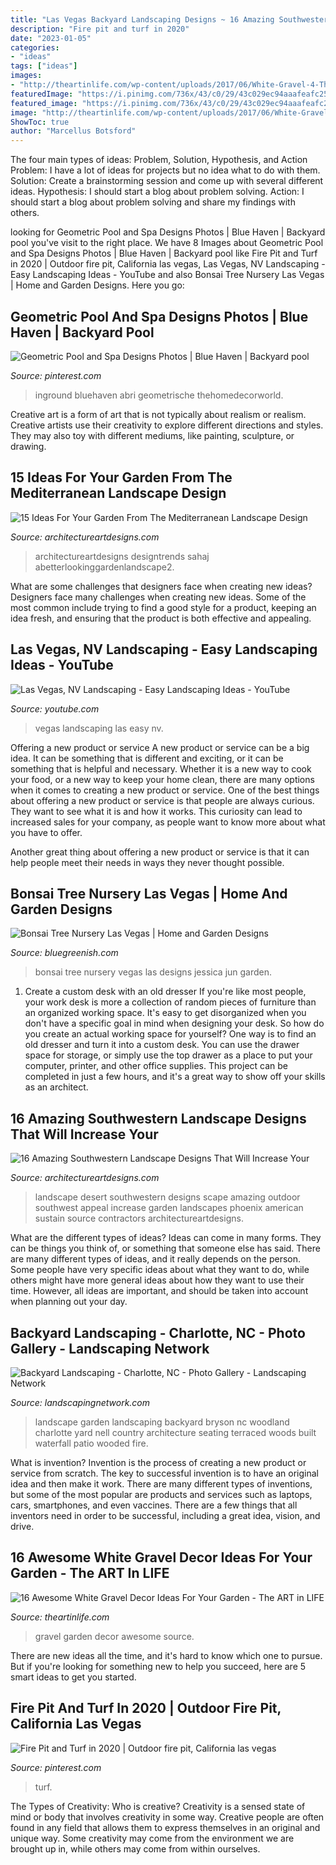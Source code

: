 ```yaml
---
title: "Las Vegas Backyard Landscaping Designs ~ 16 Amazing Southwestern Landscape Designs That Will Increase Your"
description: "Fire pit and turf in 2020"
date: "2023-01-05"
categories:
- "ideas"
tags: ["ideas"]
images:
- "http://theartinlife.com/wp-content/uploads/2017/06/White-Gravel-4-The-ART-In-LIFE.jpg"
featuredImage: "https://i.pinimg.com/736x/43/c0/29/43c029ec94aaafeafc253feed98c5e48.jpg"
featured_image: "https://i.pinimg.com/736x/43/c0/29/43c029ec94aaafeafc253feed98c5e48.jpg"
image: "http://theartinlife.com/wp-content/uploads/2017/06/White-Gravel-4-The-ART-In-LIFE.jpg"
ShowToc: true
author: "Marcellus Botsford"
---
```



The four main types of ideas: Problem, Solution, Hypothesis, and Action
Problem: I have a lot of ideas for projects but no idea what to do with them.
Solution: Create a brainstorming session and come up with several different ideas.
Hypothesis: I should start a blog about problem solving.
Action: I should start a blog about problem solving and share my findings with others.

	

		
looking for Geometric Pool and Spa Designs Photos | Blue Haven | Backyard pool you've visit to the right place. We have 8 Images about Geometric Pool and Spa Designs Photos | Blue Haven | Backyard pool like Fire Pit and Turf in 2020 | Outdoor fire pit, California las vegas, Las Vegas, NV Landscaping - Easy Landscaping Ideas - YouTube and also Bonsai Tree Nursery Las Vegas | Home and Garden Designs. Here you go:
		
    
## Geometric Pool And Spa Designs Photos | Blue Haven | Backyard Pool

<img loading=lazy src="https://i.pinimg.com/736x/1f/da/7c/1fda7c75ce9377e76128b5aed5b9df91.jpg" onerror="this.onerror=null;this.src='https://tse2.mm.bing.net/th?id=OIP.r1SvkD20xNGNlhEOjhx1OwHaEy&amp;pid=15.1';" alt="Geometric Pool and Spa Designs Photos | Blue Haven | Backyard pool">

_Source: pinterest.com_

>inground bluehaven abri geometrische thehomedecorworld. 

	

Creative art is a form of art that is not typically about realism or realism. Creative artists use their creativity to explore different directions and styles. They may also toy with different mediums, like painting, sculpture, or drawing.

    
## 15 Ideas For Your Garden From The Mediterranean Landscape Design

<img loading=lazy src="https://www.architectureartdesigns.com/wp-content/uploads/2014/10/15-Ideas-For-Your-Garden-From-The-Mediterranean-Landscape-Design-3.jpg" onerror="this.onerror=null;this.src='https://tse2.mm.bing.net/th?id=OIP.hvdlMHs4ZNV6gurYqWKWqQHaE8&amp;pid=15.1';" alt="15 Ideas For Your Garden From The Mediterranean Landscape Design">

_Source: architectureartdesigns.com_

>architectureartdesigns designtrends sahaj abetterlookinggardenlandscape2. 

	

What are some challenges that designers face when creating new ideas?
Designers face many challenges when creating new ideas. Some of the most common include trying to find a good style for a product, keeping an idea fresh, and ensuring that the product is both effective and appealing.

    
## Las Vegas, NV Landscaping - Easy Landscaping Ideas - YouTube

<img loading=lazy src="https://i.ytimg.com/vi/2ETTGbWdtkU/maxresdefault.jpg" onerror="this.onerror=null;this.src='https://tse3.mm.bing.net/th?id=OIP.JIw7_39S0Fbi2B0vZOcRIwHaEK&amp;pid=15.1';" alt="Las Vegas, NV Landscaping - Easy Landscaping Ideas - YouTube">

_Source: youtube.com_

>vegas landscaping las easy nv. 

	

Offering a new product or service
A new product or service can be a big idea. It can be something that is different and exciting, or it can be something that is helpful and necessary. Whether it is a new way to cook your food, or a new way to keep your home clean, there are many options when it comes to creating a new product or service. 
One of the best things about offering a new product or service is that people are always curious. They want to see what it is and how it works. This curiosity can lead to increased sales for your company, as people want to know more about what you have to offer. 

Another great thing about offering a new product or service is that it can help people meet their needs in ways they never thought possible.

    
## Bonsai Tree Nursery Las Vegas | Home And Garden Designs

<img loading=lazy src="https://www.bluegreenish.com/wp-content/uploads/2018/06/bonsai-tree-nursery-las-vegas.jpg" onerror="this.onerror=null;this.src='https://tse3.mm.bing.net/th?id=OIP.ThuXuGB0J1MU1RpeoOkYZgHaKw&amp;pid=15.1';" alt="Bonsai Tree Nursery Las Vegas | Home and Garden Designs">

_Source: bluegreenish.com_

>bonsai tree nursery vegas las designs jessica jun garden. 

	

1. Create a custom desk with an old dresser
If you're like most people, your work desk is more a collection of random pieces of furniture than an organized working space. It's easy to get disorganized when you don't have a specific goal in mind when designing your desk. So how do you create an actual working space for yourself? One way is to find an old dresser and turn it into a custom desk. You can use the drawer space for storage, or simply use the top drawer as a place to put your computer, printer, and other office supplies. This project can be completed in just a few hours, and it's a great way to show off your skills as an architect.

    
## 16 Amazing Southwestern Landscape Designs That Will Increase Your

<img loading=lazy src="http://www.architectureartdesigns.com/wp-content/uploads/2016/04/16-Amazing-Southwestern-Landscape-Designs-That-Will-Increase-Your-Outdoor-Appeal-3-630x427.jpg" onerror="this.onerror=null;this.src='https://tse3.mm.bing.net/th?id=OIP.XfaQTCDyXkXGcYRXZ2NAhQHaFB&amp;pid=15.1';" alt="16 Amazing Southwestern Landscape Designs That Will Increase Your">

_Source: architectureartdesigns.com_

>landscape desert southwestern designs scape amazing outdoor southwest appeal increase garden landscapes phoenix american sustain source contractors architectureartdesigns. 

	

What are the different types of ideas?
Ideas can come in many forms. They can be things you think of, or something that someone else has said. There are many different types of ideas, and it really depends on the person. Some people have very specific ideas about what they want to do, while others might have more general ideas about how they want to use their time. However, all ideas are important, and should be taken into account when planning out your day.

    
## Backyard Landscaping - Charlotte, NC - Photo Gallery - Landscaping Network

<img loading=lazy src="https://images.landscapingnetwork.com/pictures/images/800x642Max/backyard-landscaping_1/woodland-garden-j-nell-bryson-landscape-architecture_1217.jpg" onerror="this.onerror=null;this.src='https://tse4.mm.bing.net/th?id=OIP.J6MbFS0_3qFg-wnMagPDsgHaFZ&amp;pid=15.1';" alt="Backyard Landscaping - Charlotte, NC - Photo Gallery - Landscaping Network">

_Source: landscapingnetwork.com_

>landscape garden landscaping backyard bryson nc woodland charlotte yard nell country architecture seating terraced woods built waterfall patio wooded fire. 

	

What is invention?
Invention is the process of creating a new product or service from scratch. The key to successful invention is to have an original idea and then make it work. There are many different types of inventions, but some of the most popular are products and services such as laptops, cars, smartphones, and even vaccines. 
There are a few things that all inventors need in order to be successful, including a great idea, vision, and drive.

    
## 16 Awesome White Gravel Decor Ideas For Your Garden - The ART In LIFE

<img loading=lazy src="http://theartinlife.com/wp-content/uploads/2017/06/White-Gravel-4-The-ART-In-LIFE.jpg" onerror="this.onerror=null;this.src='https://tse1.mm.bing.net/th?id=OIP.CB0eZZxiTsAMIIGM8jFX-AHaFh&amp;pid=15.1';" alt="16 Awesome White Gravel Decor Ideas For Your Garden - The ART in LIFE">

_Source: theartinlife.com_

>gravel garden decor awesome source. 

	

There are new ideas all the time, and it's hard to know which one to pursue. But if you're looking for something new to help you succeed, here are 5 smart ideas to get you started.

    
## Fire Pit And Turf In 2020 | Outdoor Fire Pit, California Las Vegas

<img loading=lazy src="https://i.pinimg.com/736x/43/c0/29/43c029ec94aaafeafc253feed98c5e48.jpg" onerror="this.onerror=null;this.src='https://tse3.mm.bing.net/th?id=OIP.7o1nChSmRCnLoHx8Q9LZNgHaIw&amp;pid=15.1';" alt="Fire Pit and Turf in 2020 | Outdoor fire pit, California las vegas">

_Source: pinterest.com_

>turf. 

	

The Types of Creativity: Who is creative?
Creativity is a sensed state of mind or body that involves creativity in some way. Creative people are often found in any field that allows them to express themselves in an original and unique way. Some creativity may come from the environment we are brought up in, while others may come from within ourselves.

